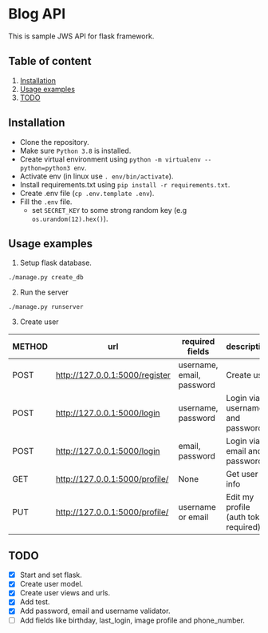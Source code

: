 # Blog API

This is sample JWS API for flask framework.

## Table of content

1. [Installation](#installation)
2. [Usage examples](#usage-examples)
3. [TODO](#todo)

<a name="installation"></a>

## Installation

- Clone the repository.
- Make sure `Python 3.8` is installed.
- Create virtual environment using `python -m virtualenv --python=python3 env`.
- Activate env (in linux use `. env/bin/activate`).
- Install requirements.txt using `pip install -r requirements.txt`.
- Create .env file (`cp .env.template .env`).
- Fill the `.env` file.
    - set `SECRET_KEY` to some strong random key (e.g `os.urandom(12).hex()`).

<a name="usage-examples"></a>

## Usage examples

1. Setup flask database.

`./manage.py create_db`

2. Run the server

`./manage.py runserver`

3. Create user


  |METHOD|             url                 | required fields|description|
  |------|---------------------------------|----------------|---| 
  | POST | http://127.0.0.1:5000/register  | username, email, password| Create user| 
  | POST | http://127.0.0.1:5000/login     | username, password| Login via username and password|
  | POST | http://127.0.0.1:5000/login     | email, password| Login via email and password|
  | GET  | http://127.0.0.1:5000/profile/<user-id> | None | Get user info |
  | PUT  | http://127.0.0.1:5000/profile/ | username or email | Edit my profile (auth token required) |

<a name="todo"></a>

## TODO

- [X] Start and set flask.
- [X] Create user model.
- [X] Create user views and urls.
- [X] Add test.
- [X] Add password, email and username validator.
- [ ] Add fields like birthday, last_login, image profile and phone_number.